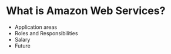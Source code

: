 # What is Amazon Web Services?
  - Application areas
  - Roles and Responsibilities
  - Salary
  - Future
